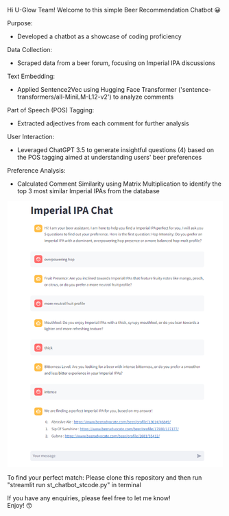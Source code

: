 Hi U-Glow Team! Welcome to this simple Beer Recommendation Chatbot 😀

Purpose:  
  * Developed a chatbot as a showcase of coding proficiency

Data Collection:  
  * Scraped data from a beer forum, focusing on Imperial IPA discussions

Text Embedding:  
  * Applied Sentence2Vec using Hugging Face Transformer ('sentence-transformers/all-MiniLM-L12-v2') to analyze comments

Part of Speech (POS) Tagging:  
  * Extracted adjectives from each comment for further analysis

User Interaction:  
  * Leveraged ChatGPT 3.5 to generate insightful questions (4) based on the POS tagging aimed at understanding users' beer preferences

Preference Analysis:  
  * Calculated Comment Similarity using Matrix Multiplication to identify the top 3 most similar Imperial IPAs from the database

![Simple Recommendation Chatbot](chatbot_png.png)

To find your perfect match: Please clone this repository and then run "streamlit run st_chatbot_stcode.py" in terminal

If you have any enquiries, please feel free to let me know!  
Enjoy! 😚
